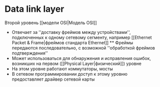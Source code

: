 # Data link layer

Второй уровень [[модели OSI|Модель OSI]]

- Отвечает за ''доставку фреймов между устройствами'', подключенных к одному сетевому сегменту, например [[Ethernet Packet & Frame|фреймов стандарта Ethernet]]
  \*\* Фреймы передаются последовательно, с возможной ''обработкой фреймов подтверждения''
- Может использоваться для обнаружения и исправления ошибок, возникших на первом ([[Physical Layer|физический]]) уровне
- На этом уровне работают коммутаторы, мосты
- В сетевом программировании доступ к этому уровню предоставляет драйвер сетевой карты
